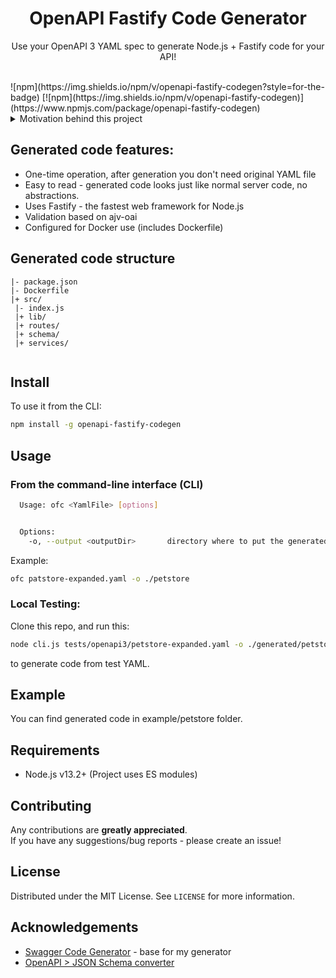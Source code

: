 <h1 align="center">OpenAPI Fastify Code Generator</h1>
<p align="center">
    Use your OpenAPI 3 YAML spec to generate Node.js + Fastify code for your API!
</p>

<br>
![npm](https://img.shields.io/npm/v/openapi-fastify-codegen?style=for-the-badge)
[![npm](https://img.shields.io/npm/v/openapi-fastify-codegen)](https://www.npmjs.com/package/openapi-fastify-codegen)
<br>

<details>
<summary>Motivation behind this project</summary>
<p>
There are many good code generators on npm, however, I couldn't find one that really suits my needs.

Here's why:
* Generator should be written in JS/TS so I could contribute and/or change some logic if I need to
* Instead of being a tool that generates server "on-the-fly" (under the hood) from YAML every time you start it, I want "one-time" tool to generate server code
* Generated code structure should be readable & similar to ordinary server code, no abstractions and/or code specific to this generator
* Validation of requests/responses based on schema taken from OpenAPI spec
* Fastify support 
* Ready for Docker
* Not abandoned

So this project was born.
</p>
</details>


## Generated code features:

* One-time operation, after generation you don't need original YAML file 
* Easy to read - generated code looks just like normal server code, no abstractions.
* Uses Fastify - the fastest web framework for Node.js
* Validation based on ajv-oai
* Configured for Docker use (includes Dockerfile)

## Generated code structure

```
|- package.json  
|- Dockerfile            
|+ src/
 |- index.js    
 |+ lib/       
 |+ routes/
 |+ schema/
 |+ services/
  
```


## Install

To use it from the CLI:

```bash
npm install -g openapi-fastify-codegen
```

## Usage

### From the command-line interface (CLI)

```bash
  Usage: ofc <YamlFile> [options]


  Options:
    -o, --output <outputDir>       directory where to put the generated files
```

Example:

```bash
ofc patstore-expanded.yaml -o ./petstore 
```

### Local Testing:
Clone this repo, and run this:

```bash
node cli.js tests/openapi3/petstore-expanded.yaml -o ./generated/petstore
```

to generate code from test YAML.


## Example

You can find generated code in example/petstore folder.


## Requirements

* Node.js v13.2+   (Project uses ES modules)


## Contributing

Any contributions are **greatly appreciated**.<br>
If you have any suggestions/bug reports - please create an issue!


## License

Distributed under the MIT License. See `LICENSE` for more information.


## Acknowledgements
* [Swagger Code Generator](https://github.com/fmvilas/swagger-node-codegen)  - base for my generator
* [OpenAPI > JSON Schema converter](https://github.com/mikunn/openapi2schema)